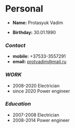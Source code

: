 
# Personal
* **Name:** 
  Protasyuk Vadim

* **Birthday:**
 30.01.1990 


### ***Contact***
* **mobile:** +37533-3557291
* **email:** protvadim@mail.ru

### ***WORK***
* 2008-2020 Electrician
* since 2020 Power engineer
### ***Education***
* 2007-2008  Electrician 
* 2008-2014 Power engineer


